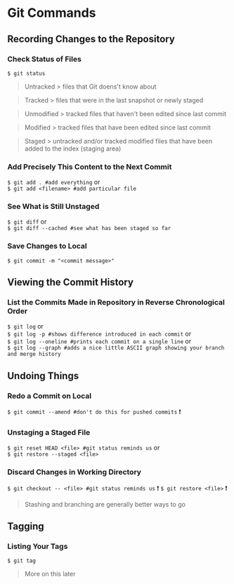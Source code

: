# Git Commands
## Recording Changes to the Repository
### Check Status of Files
`$ git status`
>Untracked > files that Git doens't know about

>Tracked > files that were in the last snapshot or newly staged

>Unmodified > tracked files that haven't been edited since last commit

>Modified > tracked files that have been edited since last commit

>Staged > untracked and/or tracked modified files that have been added to the index (staging area)

### Add Precisely This Content to the Next Commit
`$ git add . #add everything` or \
`$ git add <filename> #add particular file`

### See What is Still Unstaged
`$ git diff` or \
`$ git diff --cached #see what has been staged so far`

### Save Changes to Local
`$ git commit -m "<commit message>"`

## Viewing the Commit History
### List the Commits Made in Repository in Reverse Chronological Order
`$ git log` or \
`$ git log -p #shows difference introduced in each commit` or \
`$ git log --oneline #prints each commit on a single line` or \
`$ git log --graph #adds a nice little ASCII graph showing your branch and merge history`

## Undoing Things
### Redo a Commit on Local 
`$ git commit --amend #don't do this for pushed commits` :heavy_exclamation_mark: 

### Unstaging a Staged File
`$ git reset HEAD <file> #git status reminds us` or \
`$ git restore --staged <file>`

### Discard Changes in Working Directory

`$ git checkout -- <file> #git status reminds us` :heavy_exclamation_mark:
`$ git restore <file>` :heavy_exclamation_mark:

>Stashing and branching are generally better ways to go

## Tagging

### Listing Your Tags
`$ git tag`

>More on this later

